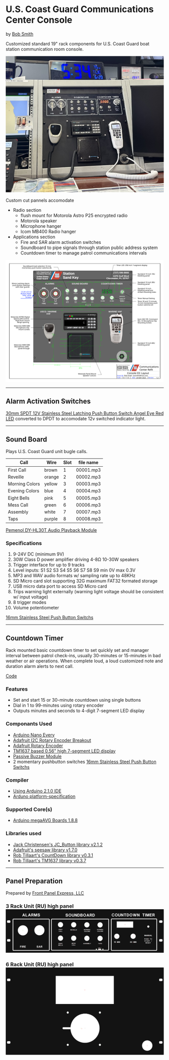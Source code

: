 # U.S. Coast Guard Communications Center Console

by [Bob Smith](https://github.com/bethanysciences/Communications_Console)

Customized standard 19" rack components for U.S. Coast Guard boat station communication room console.

![Panel Image](_images/comms_center_ssk_n.jpeg)

Custom cut pannels accomodate
- Radio section
  - flush mount for Motorola Astro P25 encrypted radio
  - Motorola speaker
  - Microphone hanger
  - Icom MB400 Radio hanger
- Applications section
  - Fire and SAR alarm activation switches
  - Soundboard to pipe signals through station public address system
  - Countdown timer to manage patrol communications intervals

![Panel Image](_images/Comms_Console.svg)

-----------------------------------------------

## Alarm Activation Switches

[30mm SPDT 12V Stainless Steel Latching Push Button Switch   Angel Eye Red LED](https://www.amazon.com/dp/B09289P6G3/?coliid=I60I49QO0BY87&colid=1A6K5RJO69A4Q&psc=1&ref_=list_c_wl_lv_ov_lig_dp_it) converted to DPDT to accomodate 12v switched indicator light.

-----------------------------------------------

## Sound Board

Plays U.S. Coast Guard unit bugle calls.

|   Call          |  Wire  | Slot | file name |
|-----------------|--------|------|-----------|
|  First Call     | brown  |   1  | 00001.mp3 |
|  Reveille       | orange |   2  | 00002.mp3 |
|  Morning Colors | yellow |   3  | 00003.mp3 |
|  Evening Colors | blue   |   4  | 00004.mp3 |
|  Eight Bells    | pink   |   5  | 00005.mp3 |
|  Mess Call      | green  |   6  | 00006.mp3 |
|  Assembly       | white  |   7  | 00007.mp3 |
|  Taps           | purple |   8  | 00008.mp3 |

[Pemenol DY-HL30T Audio Playback Module](https://www.amazon.com/Playback-PEMENOL-Broadcast-Interfaces-Indicators/dp/B0C5ZLC84B/ref=sr_1_3?crid=89VG0OZFIM07&keywords=30+watt+playback+module&qid=1686250968&sprefix=30+watt+playback+module%2Caps%2C115&sr=8-3)

### Specifications

1. 9-24V DC (minimum 9V)
2. 30W Class D power amplifier driving 4-8Ω 10-30W speakers
3. Trigger interface for up to 9 tracks
4. Level inputs: S1 S2 S3 S4 S5 S6 S7 S8 S9 min 0V max 0.3V
5. MP3 and WAV audio formats w/ sampling rate up to 48KHz
6. SD Micro card slot supporting 32G maximum FAT32 formated storage
7. USB micro data port to access SD Micro card
8. Trips warning light externally (warning light voltage should be consistent w/ input voltage)
9. 8 trigger modes
10. Volume potentiometer

[16mm Stainless Steel Push Button Switchs](https://www.amazon.com/dp/B07QBYDRT4/?coliid=I1X7QEIBETYUN8&colid=1A6K5RJO69A4Q&ref_=list_c_wl_lv_ov_lig_dp_it&th=1)

-----------------------------------------------

## Countdown Timer

Rack mounted basic countdown timer to set quickly set and manager interval between patrol check-ins, usually 30-minutes or 15-minutes in bad weather or air operations. When complete loud, a loud customized note and duration alarm alerts to next call.

[Code](Countdown_Timer/countdown/countdown.ino)

### Features

- Set and start 15 or 30-minute countdown using single buttons
- Dial in 1 to 99-minutes using rotary encoder
- Outputs minutes and seconds to 4-digit 7-segment LED display

### Componants Used

- [Arduino Nano Every](https://store-usa.arduino.cc/products/arduino-nano-every)
- [Adafruit I2C Rotary Encoder Breakout](https://www.adafruit.com/product/4991)
- [Adafruit Rotary Encoder](https://www.adafruit.com/product/377)
- [TM1637 based 0.56" high 7-segment LED display](https://www.amazon.com/diymore-Display-Digital-Decimal-Segment/dp/B07MCGDST2/ref=sr_1_6?crid=2KB0SJVDRC588&keywords=tm1637+led+display&qid=1687116410&sprefix=tm1637+led+display%2Caps%2C203&sr=8-6)
- [Passive Buzzer Module](https://www.amazon.com/RLECS-Passive-Arduino-Raspberry-Speaker/dp/B07XDPXH7K/ref=asc_df_B07XDPXH7K/?tag=hyprod-20&linkCode=df0&hvadid=632016782313&hvpos=&hvnetw=g&hvrand=3559400587378035192&hvpone=&hvptwo=&hvqmt=&hvdev=c&hvdvcmdl=&hvlocint=&hvlocphy=9012147&hvtargid=pla-1944578464961&psc=1)
- 2 momentary pushbutton switches [16mm Stainless Steel Push Button Switchs](https://www.amazon.com/dp/B07QBYDRT4/?coliid=I1X7QEIBETYUN8&colid=1A6K5RJO69A4Q&ref_=list_c_wl_lv_ov_lig_dp_it&th=1)

### Compiler

- [Using Arduino 2.1.0 IDE](https://github.com/arduino/arduino-ide)
- [Arduno platform-specification](https://arduino.github.io/arduino-cli/latest/platform-specification/)

### Supported Core(s)

- [Arduino megaAVG Boards 1.8.8](https://github.com/arduino/ArduinoCore-megaavr)

### Libraries used

- [Jack Christensen's JC_Button library v2.1.2](https://github.com/JChristensen/JC_Button)
- [Adafruit's seesaw library v1.7.0](https://github.com/adafruit/Adafruit_Seesaw)
- [Rob Tillaart's CountDown library v0.3.1](https://github.com/RobTillaart/CountDown)
- [Rob Tillaart's TM1637 library v0.3.7](https://github.com/RobTillaart/TM1637_RT)

-----------------------------------------------

## Panel Preparation

Prepared by [Front Panel Express, LLC](frontpanelexpress.com)

### 3 Rack Unit (RU) high panel ![3RU Panel](_images/3ru.png)
### 6 Rack Unit (RU) high panel ![6RU Panel](_images/6ru.png)